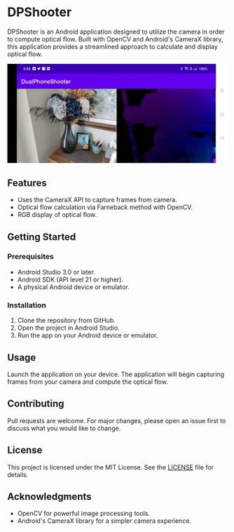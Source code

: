 # DPShooter

DPShooter is an Android application designed to utilize the camera in order to compute optical flow. Built with OpenCV and Android's CameraX library, this application provides a streamlined approach to calculate and display optical flow.

![DPShooter Screenshot](./images/screenshot.jpg) 

## Features
- Uses the CameraX API to capture frames from camera.
- Optical flow calculation via Farneback method with OpenCV.
- RGB display of optical flow.

## Getting Started

### Prerequisites
- Android Studio 3.0 or later.
- Android SDK (API level 21 or higher).
- A physical Android device or emulator.

### Installation
1. Clone the repository from GitHub.
2. Open the project in Android Studio.
3. Run the app on your Android device or emulator.

## Usage
Launch the application on your device. The application will begin capturing frames from your camera and compute the optical flow.

## Contributing
Pull requests are welcome. For major changes, please open an issue first to discuss what you would like to change.

## License
This project is licensed under the MIT License. See the [LICENSE](LICENSE) file for details.

## Acknowledgments
- OpenCV for powerful image processing tools.
- Android's CameraX library for a simpler camera experience.
